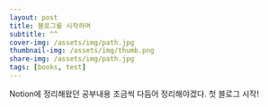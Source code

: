 ```yaml
---
layout: post
title: 블로그를 시작하며 
subtitle: ^^ 
cover-img: /assets/img/path.jpg
thumbnail-img: /assets/img/thumb.png
share-img: /assets/img/path.jpg
tags: [books, test]
---
```


Notion에 정리해왔던 공부내용 조금씩 다듬어 정리해야겠다. 첫 블로그 시작! 
